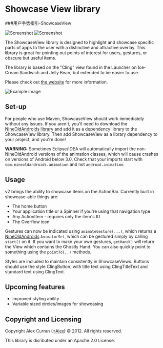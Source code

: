 Showcase View library  
====
  
###用户手势指引-ShowcaseView

![Screenshot](https://raw.githubusercontent.com/qiushurong/android/master/用户手势指引-ShowcaseView/1.gif)
![Screenshot](https://raw.githubusercontent.com/qiushurong/android/master/用户手势指引-ShowcaseView/2.gif)



The ShowcaseView library is designed to highlight and showcase specific parts of apps to the user with a distinctive and attractive overlay. This library is great for pointing out points of interest for users, gestures, or obscure but useful items.

The library is based on the "Cling" view found in the Launcher on Ice-Cream Sandwich and Jelly Bean, but extended to be easier to use.

Please check out [the website](http://espiandev.github.com/ShowcaseView) for more information.

![Example image](https://raw.github.com/Espiandev/ShowcaseView/master/example.png)

Set-up
----

For people who use Maven, ShowcaseView should work immediately without any issues. If you aren't, you'll need to download the [NineOldAndroids library](https://github.com/JakeWharton/NineOldAndroids) and add it as a dependency library to the ShowcaseView library. Then add ShowcaseView as a library dependency to your project, and you're done! 

**WARNING:** Sometimes Eclipse/IDEA will automatically import the non-NineOldAndroid versions of the animation classes, which will cause crashes on versions of Android below 3.0. Check that your imports start with `com.nineoldandroids.animation` and not `android.animation`.

Usage
----

v2 brings the ability to showcase items on the ActionBar. Currently built in showcase-able things are:
- The home button 
- Your application title or a Spinner if you're using that navigation type
- Any ActionItem - requires only the item's ID
- The Overflow icon   

Gestures can now be indicated using `animateGesture(...)`, which returns a [NineOldAndroids](http://nineoldandroids.com) `AnimatorSet`, which can be gestured simply by calling `start()` on it. If you want to make your own gestures, `getHand()` will return the View which contains the Ghostly Hand. You can also quickly point to something using the `pointTo(..)` methods.

Styles are included to maintain consistently in ShowcaseViews. Buttons should use the style ClingButton, with title text using ClingTitleText and standard text using ClingText.

Upcoming features
----

- Improved styling ability
- Variable sized circles/images for showcasing

Copyright and Licensing
----

Copyright Alex Curran ([+Alex](https://plus.google.com/110510888639261520925/posts)) © 2012. All rights reserved.

This library is disributed under an Apache 2.0 License.
